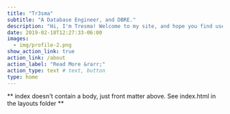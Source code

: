 ```yaml
---
title: "Tr3sma"
subtitle: "A Database Engineer, and DBRE."
description: "Hi, I'm Tresma! Welcome to my site, and hope you find useful its content."
date: 2019-02-18T12:27:33-06:00
images:
  - img/profile-2.png
show_action_link: true
action_link: /about
action_label: "Read More &rarr;"
action_type: text # text, button
type: home
---
```


** index doesn't contain a body, just front matter above.
See index.html in the layouts folder **
